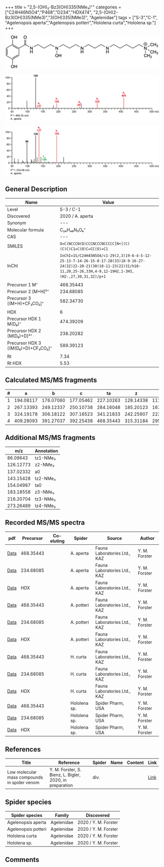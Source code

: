 +++
title = "2,5-(OH)₂-Bz3(OH)335(NMe₃)⁺"
categories = ["C24H46N5O4","P468","D234","HDX474",
"2,5-(OH)2-Bz3(OH)335(NMe3)","3(OH)335(NMe3)",
"Agelenidae"]
tags = ["S-3","C-1",
"Agelenopsis aperta","Agelenopsis potteri","Hololena curta","Hololena sp."]
+++

![](/img/2-5-OH2-Bz3(OH)335(NMe3).png)

![](/img_MSMS/468_2-5-OH2-Bz3(OH)335(NMe3)_Aa.png?classes=border)

![](/img_MSMS/468_2-5-OH2-Bz3(OH)335(NMe3)_Aa_2.png?classes=border)

## General Description

| Name                        | Value            |
|-----------------------------|------------------|
| Level                       | S-3 / C-1        |
| Discovered                  | 2020 / A. aperta |
| Synonym                     | ---              |
| Molecular formula           | C₂₄H₄₆N₅O₄⁺      |
| CAS                         | ---              |
| SMILES | `O=C(NCCCN(O)CCCNCCCNCCCCC[N+](C)(C)C)C1=C(O)C=CC(O)=C1`  |
| InChI  | `InChI=1S/C24H45N5O4/c1-29(2,3)19-6-4-5-12-25-13-7-14-26-15-8-17-28(33)18-9-16-27-24(32)22-20-21(30)10-11-23(22)31/h10-11,20,25-26,33H,4-9,12-19H2,1-3H3,(H2-,27,30,31,32)/p+1`  |
|                             |                  |
| Precursor 1  M⁺             | 468.35443        |
| Precursor 2 [M+H]²⁺         | 234.68085        |
| Precursor 3 [(M+H)+CF₃CO₂]⁺        | 582.34730        |
|                             |                  |
| HDX                         | 6                |
| Precursor HDX 1  M(D₆)⁺      | 474.39209        |
| Precursor HDX 2 [M(D₆)+D]²⁺  | 238.20282        |
| Precursor HDX 3 [(M(D₆)+D)+CF₃CO₂]⁺ | 589.39123        |
|                             |                  |
| Rt                          | 7.34             |
| Rt HDX                      | 5.53             |

## Calculated MS/MS fragments

| # | a         | b         | c         | ta        | z         | y         | tz        |
|---|-----------|-----------|-----------|-----------|-----------|-----------|-----------|
| 1 | 194.08117 | 176.07060 | 177.05462 | 227.10263 | 128.14338 | 111.11683 | 146.17775 |
| 2 | 267.13393 | 249.12337 | 250.10738 | 284.16048 | 185.20123 | 167.16685 | 203.23560 |
| 3 | 324.19178 | 306.18122 | 307.16523 | 341.21833 | 242.25907 | 223.21688 | 276.28836 |
| 4 | 409.28093 | 391.27037 | 392.25438 | 468.35443 | 315.31184 | 295.26181 | 333.34621 |

## Additional MS/MS fragments

| m/z       | Annotation |
|-----------|------------|
| 86.09643  | tz1-NMe₃   |
| 126.12773 | z2-NMe₃    |
| 137.02332 | a0         |
| 143.15428 | tz2-NMe₃   |
| 154.04987 | ta0        |
| 183.18558 | z3-NMe₃    |
| 216.20704 | tz3-NMe₃   |
| 273.26489 | tz4-NMe₃   |

## Recorded MS/MS spectra

| pdf                                                           | Precursor | Co-eluting | Spider    | Source                       | Author        |
|---------------------------------------------------------------|-----------|------------|-----------|------------------------------|---------------|
| [Data](/pdf/A-aperta/468_2-5-OH2-Bz3(OH)335(NMe3)_Aa.pdf)     | 468.35443 |            | A. aperta | Fauna Laboratories Ltd., KAZ | Y. M. Forster |
| [Data](/pdf/A-aperta/468_2-5-OH2-Bz3(OH)335(NMe3)_Aa_2.pdf)   | 234.68085 |            | A. aperta | Fauna Laboratories Ltd., KAZ | Y. M. Forster |
| [Data](/pdf/A-aperta/468_2-5-OH2-Bz3(OH)335(NMe3)_Aa_HDX.pdf) | HDX       |            | A. aperta | Fauna Laboratories Ltd., KAZ | Y. M. Forster |
| [Data](/pdf/A-potteri/468_2-5-OH2-Bz3(OH)335(NMe3)_Ap.pdf) | 468.35443 |           | A. potteri | Fauna Laboratories Ltd., KAZ | Y. M. Forster |
| [Data](/pdf/A-potteri/468_2-5-OH2-Bz3(OH)335(NMe3)_Ap_2.pdf) | 234.68085 |           | A. potteri | Fauna Laboratories Ltd., KAZ | Y. M. Forster |
| [Data](/pdf/A-potteri/468_2-5-OH2-Bz3(OH)335(NMe3)_Ap_HDX.pdf) | HDX |           | A. potteri | Fauna Laboratories Ltd., KAZ | Y. M. Forster |
| [Data](/pdf/H-curta/468_2-5-OH2-Bz3(OH)335(NMe3)_Hc.pdf) | 468.35443 |           | H. curta | Fauna Laboratories Ltd., KAZ | Y. M. Forster |
| [Data](/pdf/H-curta/468_2-5-OH2-Bz3(OH)335(NMe3)_Hc_2.pdf) | 234.68085 |           | H. curta | Fauna Laboratories Ltd., KAZ | Y. M. Forster |
| [Data](/pdf/H-curta/468_2-5-OH2-Bz3(OH)335(NMe3)_Hc_HDX.pdf) | HDX |           | H. curta | Fauna Laboratories Ltd., KAZ | Y. M. Forster |
| [Data](/pdf/Hololena-sp/468_2-5-OH2-Bz3(OH)335(NMe3)_Ho-sp.pdf) | 468.35443 |           | Hololena sp. | Spider Pharm, USA | Y. M. Forster |
| [Data](/pdf/Hololena-sp/468_2-5-OH2-Bz3(OH)335(NMe3)_Ho-sp_2.pdf) | 234.68085 |           | Hololena sp. | Spider Pharm, USA | Y. M. Forster |
| [Data](/pdf/Hololena-sp/468_2-5-OH2-Bz3(OH)335(NMe3)_Ho-sp_HDX.pdf) | HDX |           | Hololena sp. | Spider Pharm, USA | Y. M. Forster |

## References

| Title     | Reference   | Spider    | Name   | Content  | Link |
|-----------|-------------|-----------|--------|----------|-----|
| Low molecular mass compounds in spider venom      | Y. M. Forster, S. Bienz, L. Bigler, 2020, in preparation          | div.       |   |   | [Link](unknown) |

## Spider species

| Spider species     | Family     | Discovered           |
|--------------------|------------|----------------------|
| Agelenopsis aperta | Agelenidae | 2020 / Y. M. Forster |
| Agelenopsis potteri | Agelenidae | 2020 / Y. M. Forster |
| Hololena curta | Agelenidae | 2020 / Y. M. Forster |
| Hololena sp. | Agelenidae | 2020 / Y. M. Forster |

## Comments
